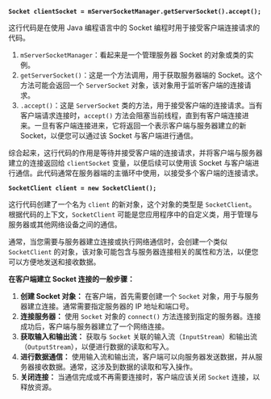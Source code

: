 **`Socket clientSocket = mServerSocketManager.getServerSocket().accept();`**

这行代码是在使用 Java 编程语言中的 Socket 编程时用于接受客户端连接请求的代码。

1. `mServerSocketManager`：看起来是一个管理服务器 Socket 的对象或类的实例。
2. `getServerSocket()`：这是一个方法调用，用于获取服务器端的 Socket。这个方法可能会返回一个 `ServerSocket` 对象，该对象用于监听客户端的连接请求。
3. `.accept()`：这是 `ServerSocket` 类的方法，用于接受客户端的连接请求。当有客户端请求连接时，`accept()` 方法会阻塞当前线程，直到有客户端连接进来。一旦有客户端连接进来，它将返回一个表示客户端与服务器建立的新 Socket，以便您可以通过该 Socket 与客户端进行通信。

综合起来，这行代码的作用是等待并接受客户端的连接请求，并将客户端与服务器建立的连接返回给 `clientSocket` 变量，以便后续可以使用该 Socket 与客户端进行通信。此代码通常在服务器端的主循环中使用，以接受多个客户端的连接请求。



**`SocketClient client = new SocketClient();`**

这行代码创建了一个名为 `client` 的新对象，这个对象的类型是 `SocketClient`。根据代码的上下文，`SocketClient` 可能是您应用程序中的自定义类，用于管理与服务器或其他网络设备之间的通信。

通常，当您需要与服务器建立连接或执行网络通信时，会创建一个类似 `SocketClient` 的对象，该对象可能包含与服务器连接相关的属性和方法，以便您可以方便地发送和接收数据。



**在客户端建立 Socket 连接的一般步骤：**

1. **创建 Socket 对象：** 在客户端，首先需要创建一个 `Socket` 对象，用于与服务器建立连接。通常需要指定服务器的 IP 地址和端口号。
2. **连接服务器：** 使用 `Socket` 对象的 `connect()` 方法连接到指定的服务器。连接成功后，客户端与服务器建立了一个网络连接。
3. **获取输入和输出流：** 获取与 `Socket` 关联的输入流（`InputStream`）和输出流（`OutputStream`），以便进行数据的读取和写入。
4. **进行数据通信：** 使用输入流和输出流，客户端可以向服务器发送数据，并从服务器接收数据。通常，这涉及到数据的读取和写入操作。
5. **关闭连接：** 当通信完成或不再需要连接时，客户端应该关闭 `Socket` 连接，以释放资源。